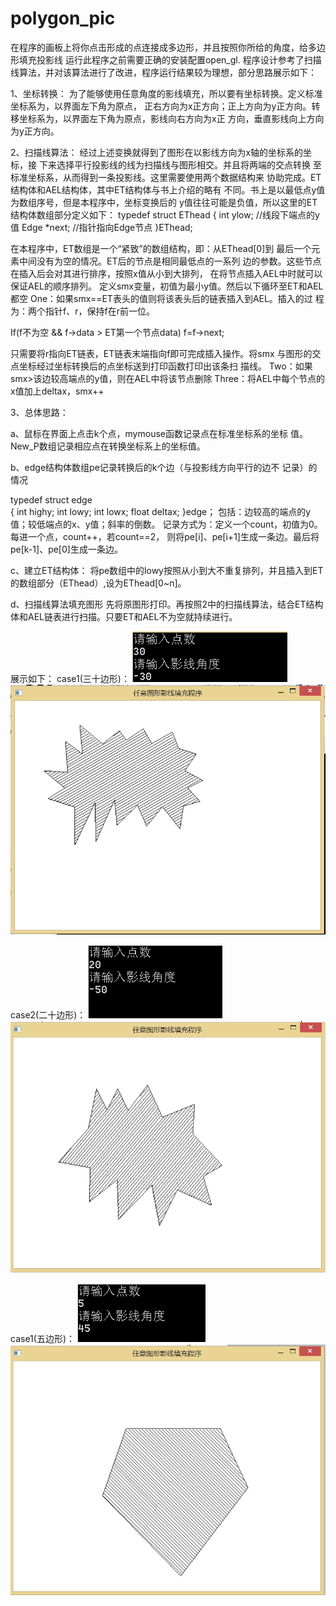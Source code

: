 # polygon_pic
在程序的画板上将你点击形成的点连接成多边形，并且按照你所给的角度，给多边形填充投影线
运行此程序之前需要正确的安装配置open_gl. 
程序设计参考了扫描线算法，并对该算法进行了改进，程序运行结果较为理想，部分思路展示如下：

1、坐标转换：
为了能够使用任意角度的影线填充，所以要有坐标转换。定义标准坐标系为，以界面左下角为原点，
正右方向为x正方向；正上方向为y正方向。转移坐标系为，以界面左下角为原点，影线向右方向为x正
方向，垂直影线向上方向为y正方向。

2、扫描线算法：
   经过上述变换就得到了图形在以影线方向为x轴的坐标系的坐标，接
下来选择平行投影线的线为扫描线与图形相交。并且将两端的交点转换
   至标准坐标系，从而得到一条投影线。这里需要使用两个数据结构来
协助完成。ET结构体和AEL结构体，其中ET结构体与书上介绍的略有
不同。书上是以最低点y值为数组序号，但是本程序中，坐标变换后的
y值往往可能是负值，所以这里的ET结构体数组部分定义如下：
typedef struct EThead
 {
	 int ylow;            //线段下端点的y值
	 Edge *next;          //指针指向Edge节点
 }EThead;

在本程序中，ET数组是一个“紧致”的数组结构，即：从EThead[0]到
最后一个元素中间没有为空的情况。ET后的节点是相同最低点的一系列
边的参数。这些节点在插入后会对其进行排序，按照x值从小到大排列，
在将节点插入AEL中时就可以保证AEL的顺序排列。
定义smx变量，初值为最小y值。然后以下循环至ET和AEL都空
One：如果smx==ET表头的值则将该表头后的链表插入到AEL。插入的过
程为：两个指针f、r，保持f在r前一位。

If(f不为空 && f->data > ET第一个节点data) 
f=f->next;

  只需要将r指向ET链表，ET链表末端指向f即可完成插入操作。将smx
与图形的交点坐标经过坐标转换后的点坐标送到打印函数打印出该条扫
描线。
Two：如果smx>该边较高端点的y值，则在AEL中将该节点删除
Three：将AEL中每个节点的x值加上deltax，smx++

3、总体思路：

  a、鼠标在界面上点击k个点，mymouse函数记录点在标准坐标系的坐标
值。New_P数组记录相应点在转换坐标系上的坐标值。

b、edge结构体数组pe记录转换后的k个边（与投影线方向平行的边不
记录）的情况

typedef struct edge      
{
	int highy;
	int lowy;
	int lowx;
	float deltax;
}edge；
包括：边较高的端点的y值；较低端点的x、y值；斜率的倒数。
记录方式为：定义一个count，初值为0。每进一个点，count++，若count==2，
则将pe[i]、pe[i+1]生成一条边。最后将pe[k-1]、pe[0]生成一条边。

c、建立ET结构体：
 将pe数组中的lowy按照从小到大不重复排列，并且插入到ET的数组部分（EThead）,设为EThead[0~n]。


d、扫描线算法填充图形
先将原图形打印。再按照2中的扫描线算法，结合ET结构体和AEL链表进行扫描。只要ET和AEL不为空就持续进行。

展示如下：
case1(三十边形)：
![ooops!!!](https://github.com/hooser/polygon_pic/blob/master/images/case1.png)
![ooops!!!](https://github.com/hooser/polygon_pic/blob/master/images/example1.png)

case2(二十边形)：
![ooops!!!](https://github.com/hooser/polygon_pic/blob/master/images/case2.png)
![ooops!!!](https://github.com/hooser/polygon_pic/blob/master/images/example2.png)

case1(五边形)：
![ooops!!!](https://github.com/hooser/polygon_pic/blob/master/images/case3.png)
![ooops!!!](https://github.com/hooser/polygon_pic/blob/master/images/example3.png)




